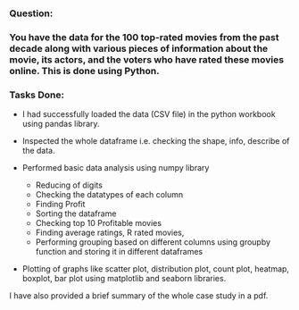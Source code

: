 ### Question:

### You have the data for the 100 top-rated movies from the past decade along with various pieces of information about the movie, its actors, and the voters who have rated these movies online. This is done using Python.

### Tasks Done:
- I had successfully loaded the data (CSV file) in the python workbook using pandas library.
- Inspected the whole dataframe i.e. checking the shape, info, describe of the data.
- Performed basic data analysis using numpy library
   - Reducing of digits
   - Checking the datatypes of each column
   - Finding Profit
   - Sorting the dataframe
   - Checking top 10 Profitable movies
   - Finding average ratings, R rated movies,
   - Performing grouping based on different columns using groupby function and storing it in different dataframes

- Plotting of graphs like scatter plot, distribution plot, count plot, heatmap, boxplot, bar plot using matplotlib and seaborn libraries.

I have also provided a brief summary of the whole case study in a pdf.



